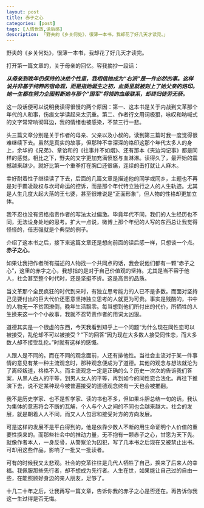 ```yaml
---
layout: post  
title: 赤子之心  
categories: [post]  
tags: [人情世故,读后感]  
description: 「野夫的《乡关何处》，很薄一本书，我却花了好几天才读完。」   
---
```

野夫的《乡关何处》，很薄一本书，我却花了好几天才读完。

打开第一篇文章的，关于母亲的回忆。容我摘抄一段话：

***从母亲到晚年仍保持的决绝个性里，我相信她成为“右派”是一件必然的事。这样说并非基于纯粹的宿命观，而是指她诞生之初，血质里就被刻上了她父亲的烙印。她一生都在努力企图剪断她与那个”国军”将领的血缘联系，却终归徒劳无获。***

这一段话便可以说明我读得很慢的两个原因：第一、这本书是关于内战到文革那个年代的人和事，伤痕文学读起来太沉重。第二、作者行文用词极狠，咏叹和呐喊式的文字常常响彻耳边，我的情绪也被感染，不禁三行一悲。

头三篇文章分别是关于作者的母亲、父亲以及小叔的。读到第三篇时我一度觉得很难继续下去。虽然是真实的故事，但那种不幸深深的烙印这那个年代太多人的身上，余华的《兄弟》、章诒和的《往事并不如烟》、还有那本《夹边沟记事》都是同样的感觉。相比之下，野夫的文字更加充满愤怒与血淋淋。读得久了，最开始的震撼越来越少。就好比第一个重拳打在胸口还很痛，连续的击打就让人麻木。

幸好耐着性子继续读了下去，后面的几篇文章是描述他的同学或同乡，主题也不再是对于霸凌政权与坎坷命运的控诉，而是那个年代特立独行之人的人生轨迹。尤其是人生几度大起大落的王七婆，甚至很难说是“正面形象”，但人物的性格却更加立体。

我不忍也没有资格指责作者的写法太过偏激。毕竟年代不同，我们的人生经历也不同，无法设身处地的思考。扩大一点说，微博上那个年纪的人写的东西总让我觉得怪怪的，任志强就是个典型的例子。

介绍了这本书之后，接下来这篇文章还是想向前面的读后感一样，只想谈一个点。**赤子之心**。

如果让我把作者所有描述的人物找一个共同点的话，我会说他们都有一颗“赤子之心”，这里的赤字之心，我想指的是对于自己价值观的坚持。尤其是当不容于他人，社会甚至整个时代时，还是坚挺不折。这是高贵的品质。


当文革那个全民疯狂的时代到来时，有独立思考能力的人已不是多数。而面对坚持己见要付出的巨大代价还愿意坚持独立思考的人就更为可贵。事实是残酷的，书中的人物无一不贫困潦倒，晚年生活飘零。每当想到他们所付出的代价，所牺牲的人生换来这一个个小故事，我就不忍苛责作者的用词太凶狠。

道德其实是一个很虚的东西，今天我看到知乎上一个问题“为什么现在同性恋可以被接受，乱伦却不可以被接受？”下的回答“因为现在大多数人接受同性恋，而大多数人却不接受乱伦。”时就有这样的感慨。

人跟人是不同的。而在不同的观念面前，人还有排他性。当社会主流对于某一件事情的意见有某一种主流观念时，那种观念便成为了道德。其他的观念与想法就沦为了离经叛道，格格不入。而主流观念一定是正确的么？历史一次次的告诉我们答案，从黑人白人的平等，到男人女人的平等，再到如今的同性恋合法化。再往下推演下去，说不定某种现今被普遍接受的道德观念终有一天也会被推翻。

我不是历史学家、也不是哲学家、读的书也不多，但如果斗胆总结一句的话，我认为集体的意志将会不断的瓦解，个人与个人之间的不同也会越来越大。社会的发展，就是朝着人人不同，而又人人包容和接受对方的方向发展。

可是这样的发展不是平白得到的，他是依靠少数人不断的用生命证明个人价值的重要性换来的。而那些社会中的推动力量，无不抱有一颗赤子之心，甘愿为天下先。就像作者本人，一身反骨，从警察沦为囚犯，写了几本书之后现在又被禁止出书。可却用这些作品，影响了一批又一批读者。

可有的时候我又太悲观。社会的变革往往是几代人牺牲了自己，换来了后来人的幸福。我佩服那些先行者，却不想成为先行者。人生在世，如果能让自己过的自由一些，在能照顾好身边的亲人朋友，足够了。

十几二十年之后，让我再写一篇文章，告诉你我的赤子之心是否还在。再告诉你我这一生过得是否无悔。
